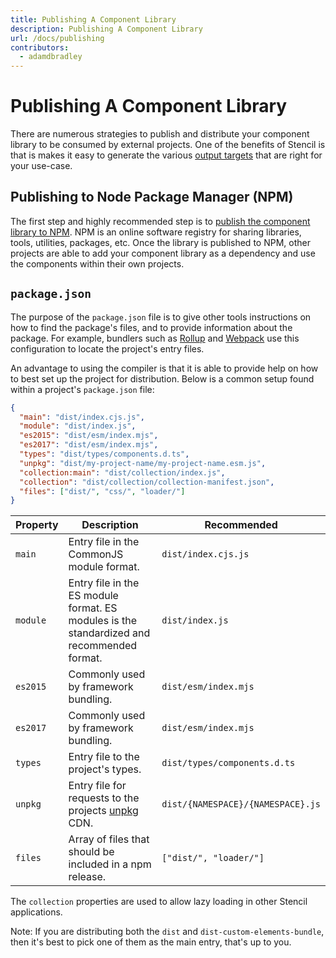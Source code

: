 ```yaml
---
title: Publishing A Component Library
description: Publishing A Component Library
url: /docs/publishing
contributors:
  - adamdbradley
---
```


# Publishing A Component Library

There are numerous strategies to publish and distribute your component library to be consumed by external projects. One of the benefits of Stencil is that is makes it easy to generate the various [output targets](/docs/output-targets) that are right for your use-case.

## Publishing to Node Package Manager (NPM)

The first step and highly recommended step is to
[publish the component library to NPM](https://docs.npmjs.com/getting-started/publishing-npm-packages). NPM is an online software registry for sharing libraries, tools, utilities, packages, etc. Once the library is published to NPM, other projects are able to add your component library as a dependency and use the components within their own projects.

## `package.json`

The purpose of the `package.json` file is to give other tools instructions on how to find the package's files, and to provide information about the package. For example, bundlers such as [Rollup](https://rollupjs.org/) and [Webpack](https://webpack.js.org/) use this configuration to locate the project's entry files.

An advantage to using the compiler is that it is able to provide help on how to best set up the project for distribution. Below is a common setup found within a project's `package.json` file:

```json
{
  "main": "dist/index.cjs.js",
  "module": "dist/index.js",
  "es2015": "dist/esm/index.mjs",
  "es2017": "dist/esm/index.mjs",
  "types": "dist/types/components.d.ts",
  "unpkg": "dist/my-project-name/my-project-name.esm.js",
  "collection:main": "dist/collection/index.js",
  "collection": "dist/collection/collection-manifest.json",
  "files": ["dist/", "css/", "loader/"]
}
```

| Property | Description                                                                                | Recommended                       |
| -------- | ------------------------------------------------------------------------------------------ | --------------------------------- |
| `main`   | Entry file in the CommonJS module format.                                                  | `dist/index.cjs.js`               |
| `module` | Entry file in the ES module format. ES modules is the standardized and recommended format. | `dist/index.js`                   |
| `es2015` | Commonly used by framework bundling.                                                       | `dist/esm/index.mjs`              |
| `es2017` | Commonly used by framework bundling.                                                       | `dist/esm/index.mjs`              |
| `types`  | Entry file to the project's types.                                                         | `dist/types/components.d.ts`      |
| `unpkg`  | Entry file for requests to the projects [unpkg](https://unpkg.com/) CDN.                   | `dist/{NAMESPACE}/{NAMESPACE}.js` |
| `files`  | Array of files that should be included in a npm release.                                   | `["dist/", "loader/"]`            |

The `collection` properties are used to allow lazy loading in other Stencil applications.

Note: If you are distributing both the `dist` and `dist-custom-elements-bundle`, then it's best to pick one of them as the main entry, that's up to you.
